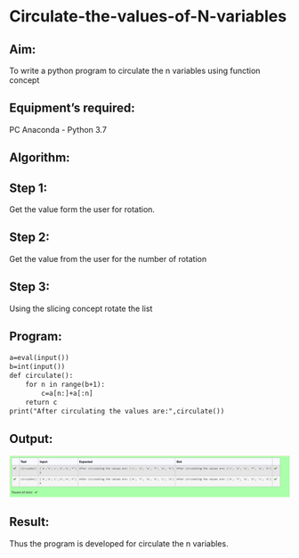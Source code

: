 # Circulate-the-values-of-N-variables
## Aim:
To write a python program to circulate the n variables using function concept
## Equipment’s required:
PC
Anaconda - Python 3.7
## Algorithm: 
## Step 1:
Get the value form the user for rotation.

## Step 2:
Get the value from the user for the number of rotation

## Step 3:
Using the slicing concept rotate the list
## Program:
```
a=eval(input())
b=int(input())
def circulate():
    for n in range(b+1):
        c=a[n:]+a[:n]
    return c
print("After circulating the values are:",circulate())    
```

## Output:
![solution](circulate.png)

## Result:
Thus the program is developed for circulate the n variables.

